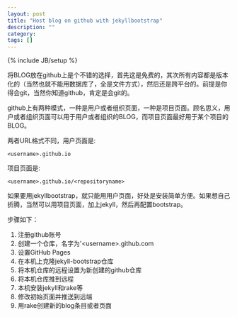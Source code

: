 ```yaml
---
layout: post
title: "Host blog on github with jekyllbootstrap"
description: ""
category: 
tags: []
---
```

{% include JB/setup %}

将BLOG放在github上是个不错的选择，首先这是免费的，其次所有内容都是版本化的（当然也就不能用数据库了，全是文件方式），然后还是跨平台的。前提是你得会git，当然你知道github，肯定是会git的。


github上有两种模式，一种是用户或者组织页面，一种是项目页面。顾名思义，用户或者组织页面可以用于用户或者组织的BLOG，而项目页面最好用于某个项目的BLOG。


两者URL格式不同，用户页面是:

    <username>.github.io

项目页面是:

    <username>.github.io/<repositoryname>


如果要用jekyllbootstrap，就只能用用户页面，好处是安装简单方便。如果想自己折腾，当然可以用项目页面，加上jekyll，然后再配置bootstrap。


步骤如下：

1. 注册github账号
2. 创建一个仓库，名字为'\<username\>.github.com
3. 设置GitHub Pages
4. 在本机上克隆jekyll-bootstrap仓库
5. 将本机仓库的远程设置为新创建的github仓库
6. 将本机仓库推到远程
7. 本机安装jekyll和rake等
8. 修改初始页面并推送到远端
9. 用rake创建新的blog条目或者页面